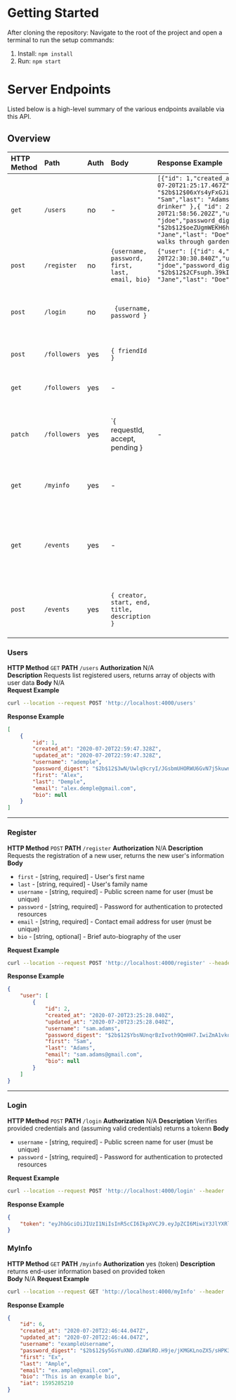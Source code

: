 
# Getting Started 

After cloning the repository: Navigate to the root of the project and open a terminal to run the setup commands:
1. Install: `npm install` 
2. Run: `npm start` 

# Server Endpoints 

Listed below is a high-level summary of the various endpoints available via this API.

## Overview 


| HTTP Method | Path         | Auth | Body  | Response Example  | Description | 
|:------------|:-------------|:-----|:------|:------------------|:------------| 
| `get`       | `/users`     | no   | -       | `[{"id": 1,"created_at": "2020-07-20T21:25:17.467Z","updated_at": "2020-07-20T21:25:17.467Z","username": "sadams","password_digest": "$2b$12$06xYs4yFxGJi2EXsMCRsCOmB2B52GHp.KHsO7CGUpMmdOKm30Nw3W","first": "Sam","last": "Adams","email": "sam.adams@gmail.com","bio": "avid beer drinker" },{ "id": 2,"created_at": "2020-07-20T21:58:56.202Z","updated_at": "2020-07-20T21:58:56.202Z","username": "jdoe","password_digest": "$2b$12$oeZUgmWEKH6hKx86Vc/K0OvnPEsgU/525ZMc/Ls.ypd6hs649FHlm","first": "Jane","last": "Doe","email": "jane.doe@gmail.com","bio": "I like long walks through gardens"}]` | returns a list of registered users | 
| `post`      | `/register`  | no   | `{username, password, first, last, email, bio}` | `{"user": [{"id": 4,"created_at": "2020-07-20T22:30:30.840Z","updated_at": "2020-07-20T22:30:30.840Z","username": "jdoe","password_digest": "$2b$12$2CFsuph.39kI3UUYqij/8ufaJ5TwEvqZj7jmT6e3EvgfNjvmSnfK6","first": "Jane","last": "Doe","email": "jane.doe@gmail.com","bio": null}]}` | registers a new user; returns success/failure |
| `post`      | `/login`     | no   | ` {username, password }` | | returns a hashed token (assuming correct credentials) that can be used to access resources | 
| `post`      | `/followers` | yes  | `{ friendId }` | | creates a new request follower request | 
| `get`       | `/followers` | yes  | - | | returns the followers of the authenticated user | 
| `patch`     | `/followers` | yes | `{ requestId, accept, pending } | - | marks a follower request as accepted/rejected and changes status of pending to false |  
| `get`       | `/myinfo`    | yes  | - | | returns a JSON representation of the current user based on their token | 
| `get`       | `/events`    | yes  | - | | returns a JSON representation of the events create by the user identified in the authorization portion of the request | 
| `post`      | `/events`   | yes  | `{ creator, start, end, title, description }` | | creates a new event for the user identified in the authorization portion of the request | 



### Users

**HTTP Method** `GET` 
**PATH** `/users` 
**Authorization** N/A  
**Description** Requests list registered users, returns array of objects with user data 
**Body** N/A  
**Request Example** 
```sh
curl --location --request POST 'http://localhost:4000/users' 
```
**Response Example**
```json
[
    {
        "id": 1,
        "created_at": "2020-07-20T22:59:47.328Z",
        "updated_at": "2020-07-20T22:59:47.328Z",
        "username": "ademple",
        "password_digest": "$2b$12$3wN/Uwlq9cryI/JGsbmUHORWU6GvN7j5kuwnBmmvWckNa/WVn8k2u",
        "first": "Alex",
        "last": "Demple",
        "email": "alex.demple@gmail.com",
        "bio": null
    }
]
```
***

### Register 

**HTTP Method** `POST` 
**PATH**  `/register` 
**Authorization** N/A 
**Description** Requests the registration of a new user, returns the new user's information
**Body** 
* `first` - [string, required] - User's first name 
* `last` - [string, required] - User's family name 
* `username` - [string, required] - Public screen name for user (must be unique) 
* `password` - [string, required] - Password for authentication to protected resources 
* `email` - [string, required] - Contact email address for user (must be unique) 
* `bio` - [string, optional] - Brief auto-biography of the user

**Request Example** 
```sh
curl --location --request POST 'http://localhost:4000/register' --header 'Content-Type: application/json' --data-raw '{"first": "Alex", "last": "Demple", "email": "alex.demple@gmail.com", "username": "ademple", "password": "ddddddd" }'
```
**Response Example**
```json 
{
    "user": [
        {
            "id": 2,
            "created_at": "2020-07-20T23:25:28.040Z",
            "updated_at": "2020-07-20T23:25:28.040Z",
            "username": "sam.adams",
            "password_digest": "$2b$12$YbsNUnqrBzIvoth9QmHH7.IwiZmA1vkqig3JS3X3x.ugPK8NfT4RS",
            "first": "Sam",
            "last": "Adams",
            "email": "sam.adams@gmail.com",
            "bio": null
        }
    ]
}
```

*** 

### Login 

**HTTP Method** `POST` 
**PATH** `/login` 
**Authorization** N/A
**Description** Verifies provided credentials and (assuming valid credentials) returns a tokenn 
**Body**
* `username` - [string, required] - Public screen name for user (must be unique) 
* `password` - [string, required] - Password for authentication to protected resources 

**Request Example** 
```sh
curl --location --request POST 'http://localhost:4000/login' --header 'Content-Type: application/json' --data-raw '{"username": "ademple", "password": "ddddddd" }'
```
**Response Example**
```json
{
    "token": "eyJhbGciOiJIUzI1NiIsInR5cCI6IkpXVCJ9.eyJpZCI6MiwiY3JlYXRlZF9hdCI6IjIwMjAtMDctMjBUMjM6MjU6MjguMDQwWiIsInVwZGF0ZWRfYXQiOiIyMDIwLTA3LTIwVDIzOjI1OjI4LjA0MFoiLCJ1c2VybmFtZSI6InNhbS5hZGFtcyIsInBhc3N3b3JkX2RpZ2VzdCI6IiQyYiQxMiRZYnNOVW5xckJ6SXZvdGg5UW1ISDcuSXdpWm1BMXZrcWlnM0pTM1gzeC51Z1BLOE5mVDRSUyIsImZpcnN0IjoiU2FtIiwibGFzdCI6IkFkYW1zIiwiZW1haWwiOiJzYW0uYWRhbXNAZ21haWwuY29tIiwiYmlvIjpudWxsLCJpYXQiOjE1OTUyODc2MDd9.SWaoYtniP0g66eEBh99d9S7KjmfD9jI4NU8ZQaHCuUE"
}
```


### MyInfo 

**HTTP Method** `GET` 
**PATH** `/myinfo` 
**Authorization** yes (token)
**Description** returns end-user information based on provided token  
**Body**
N/A
**Request Example** 
```sh
curl --location --request GET 'http://localhost:4000/myInfo' --header 'Authorization: Bearer <<INSERT TOKEN>>4' --header 'Content-Type: application/json' 
```
**Response Example**
```json
{
    "id": 6,
    "created_at": "2020-07-20T22:46:44.047Z",
    "updated_at": "2020-07-20T22:46:44.047Z",
    "username": "exampleUsername",
    "password_digest": "$2b$12$y5GsYuXNO.dZAWlRD.H9je/jKMGKLnoZX5/sHPK3wAooKI0Ngr2j2",
    "first": "Ex",
    "last": "Ample",
    "email": "ex.ample@gmail.com",
    "bio": "This is an example bio",
    "iat": 1595285210
}
```
